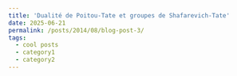 ```yaml
---
title: 'Dualité de Poitou-Tate et groupes de Shafarevich-Tate'
date: 2025-06-21
permalink: /posts/2014/08/blog-post-3/
tags:
  - cool posts
  - category1
  - category2
---
```


